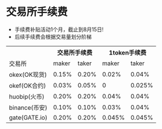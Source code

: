 # 交易所手续费

* 手续费补贴活动1个月，截止到8月15日!
* 后续手续费会根据交易量划分阶梯

<table class="tg">
  <tr>
    <th class="tg-2ktp"></th>
    <th class="tg-2ktp" colspan="2">交易所手续费</th>
    <th class="tg-2ktp" colspan="2">1token手续费</th>
  </tr>
  <tr>
    <td class="tg-lymx">交易所</td>
    <td class="tg-lymx">maker</td>
    <td class="tg-lymx">taker</td>
    <td class="tg-lymx">maker</td>
    <td class="tg-4s2o">taker</td>
  </tr>
  <tr>
    <td class="tg-lymx">okex(OK现货)</td>
    <td class="tg-lymx">0.15%</td>
    <td class="tg-lymx">0.20%</td>
    <td class="tg-lymx">0.02%</td>
    <td class="tg-4s2o">0.04%</td>
  </tr>
  <tr>
    <td class="tg-lymx">okef(OK合约)</td>
    <td class="tg-lymx">0.03%</td>
    <td class="tg-lymx">0.05%</td>
    <td class="tg-lymx">0</td>
    <td class="tg-4s2o">0.025%</td>
  </tr>
  <tr>
    <td class="tg-lymx">huobip(火币)</td>
    <td class="tg-lymx">0.20%</td>
    <td class="tg-lymx">0.20%</td>
    <td class="tg-lymx">0.04%</td>
    <td class="tg-4s2o">0.04%</td>
  </tr>
  <tr>
    <td class="tg-lymx">binance(币安)</td>
    <td class="tg-lymx">0.10%</td>
    <td class="tg-lymx">0.10%</td>
    <td class="tg-lymx">0.03%</td>
    <td class="tg-4s2o">0.04%</td>
  </tr>
  <tr>
    <td class="tg-lymx">gate(GATE.io)</td>
    <td class="tg-lymx">0.20%</td>
    <td class="tg-lymx">0.20%</td>
    <td class="tg-lymx">0.045%</td>
    <td class="tg-4s2o">0.045%</td>
  </tr>
</table>